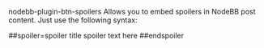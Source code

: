 nodebb-plugin-btn-spoilers
Allows you to embed spoilers in NodeBB post content. Just use the following syntax:

##spoiler=spoiler title spoiler text here ##endspoiler
